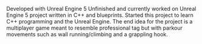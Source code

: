 Developed with Unreal Engine 5
Unfinished and currently worked on Unreal Engine 5 project written in C++ and blueprints. Started this project to learn C++ programming and the Unreal Engine.
The end idea for the project is a multiplayer game meant to resemble professional tag but with parkour movements such as wall running/climbing and a grappling hook.

